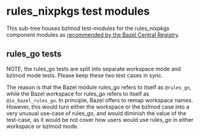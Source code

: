 # rules\_nixpkgs test modules

This sub-tree houses bzlmod test-modules for the rules\_nixpkgs component
modules as [recommended by the Bazel Central Registry][bcr-testing-module].

[bcr-testing-module]: https://github.com/bazelbuild/bazel-central-registry/blob/f809c03bd6665ff4cb12a1daad480be13960ea37/docs/README.md?rgh-link-date=2023-01-24T08%3A07%3A04Z#test-module

## rules\_go tests

NOTE, the rules\_go tests are split into separate workspace mode and bzlmod
mode tests. Please keep these two test cases in sync.

The reason is that the Bazel module rules\_go refers to itself as `@rules_go`,
while the Bazel workspace for rules\_go refers to itself as
`@io_bazel_rules_go`. In principle, Bazel offers to remap workspace names.
However, this would turn either the workspace or the bzlmod case into a very
unusual use-case of rules\_go, and would diminish the value of the test-case,
as it would be not cover how users would use rules\_go in either workspace or
bzlmod mode.
